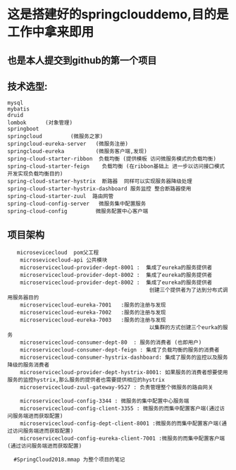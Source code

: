# 这是搭建好的springclouddemo,目的是工作中拿来即用

## 也是本人提交到github的第一个项目



## 技术选型:
    mysql
    mybatis
    druid
    lombok      (对象管理)
    springboot  
    springcloud         (微服务之家)
    springcloud-eureka-server   (微服务注册)
    springcloud-eureka          (微服务客户端,发现)
    spring-cloud-starter-ribbon  负载均衡 (提供模板 访问微服务模式的负载均衡)
    spring-cloud-starter-feign    负载均衡 (在ribbon基础上 进一步以访问接口模式开发实现负载均衡目的)
    spring-cloud-starter-hystrix  断路器  同样可以实现服务器降级处理
    spring-cloud-starter-hystrix-dashboard 服务监控 整合断路器使用
    spring-cloud-starter-zuul  路由网管
    spring-cloud-config-server   微服务集中配置服务
    spring-cloud-config         微服务配置中心客户端
    

## 项目架构
       microsevicecloud  pom父工程
        microsevicecloud-api 公共模块
        microservicecloud-provider-dept-8001 :  集成了eureka的服务提供者
        microservicecloud-provider-dept-8002 :  集成了eureka的服务提供者
        microservicecloud-provider-dept-8002 :  集成了eureka的服务提供者
                                                 创建三个提供者为了达到分布式调用服务器目的
        microservicecloud-eureka-7001   :服务的注册与发现  
        microservicecloud-eureka-7002   :服务的注册与发现
        microservicecloud-eureka-7003   :服务的注册与发现 
                                                 以集群的方式创建三个eurka的服务
        microservicecloud-consumer-dept-80  : 服务的消费者 (也即用户)
        microservicecloud-consumer-dept-feign : 集成了负载均衡的服务的消费者
        microservicecloud-consumer-hystrix-dashboard: 集成了服务的监控以及服务降级的服务消费者
        microservicecloud-provider-dept-hystrix-8001: 如果服务的消费者想要使用服务的监控hystrix,那么服务的提供者也需要提供相应的hystrix
        microservicecloud-zuul-gateway-9527 : 负责管理整个微服务的路由网关
        
        microservicecloud-config-3344 : 微服务的集中配置中心服务端
        microservicecloud-config-client-3355 : 微服务的而集中配置客户端(通过访问服务端进而获取配置)
        microservicecloud-config-dept-client-8001 :微服务的而集中配置客户端(通过访问服务端进而获取配置)
        microservicecloud-config-eureka-client-7001 :微服务的而集中配置客户端(通过访问服务端进而获取配置)
      
      #SpringCloud2018.mmap 为整个项目的笔记                                                                                  
